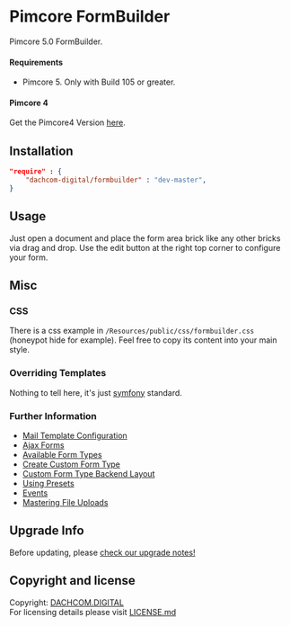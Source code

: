 # Pimcore FormBuilder
Pimcore 5.0 FormBuilder.

#### Requirements
* Pimcore 5. Only with Build 105 or greater.

#### Pimcore 4 
Get the Pimcore4 Version [here](https://github.com/dachcom-digital/pimcore-formbuilder/tree/pimcore4).

## Installation

```json
"require" : {
    "dachcom-digital/formbuilder" : "dev-master",
}
```

## Usage
Just open a document and place the form area brick like any other bricks via drag and drop. 
Use the edit button at the right top corner to configure your form.

## Misc

### CSS
There is a css example in `/Resources/public/css/formbuilder.css` (honeypot hide for example). 
Feel free to copy its content into your main style.

### Overriding Templates
Nothing to tell here, it's just [symfony](https://symfony.com/doc/current/templating/overriding.html) standard.

### Further Information
- [Mail Template Configuration](docs/10_MailTemplates.md)
- [Ajax Forms](docs/20_AjaxForms.md)
- [Available Form Types](docs/30_FormTypes.md)
- [Create Custom Form Type](docs/40_CustomFormType.md)
- [Custom Form Type Backend Layout](docs/50_CustomFormTypeBackendLayout.md)
- [Using Presets](docs/60_Presets.md)
- [Events](docs/70_Events.md)
- [Mastering File Uploads](docs/80_FileUpload.md)

## Upgrade Info
Before updating, please [check our upgrade notes!](UPGRADE.md)

## Copyright and license
Copyright: [DACHCOM.DIGITAL](http://dachcom-digital.ch)  
For licensing details please visit [LICENSE.md](LICENSE.md)  